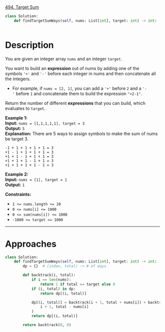 [494. Target Sum](https://leetcode.com/problems/target-sum/)

```python
class Solution:
    def findTargetSumWays(self, nums: List[int], target: int) -> int:
        
```

# Description

You are given an integer array `nums` and an integer `target`.

You want to build an **expression** out of nums by adding one of the symbols `'+'` and `'-'` before each integer in nums and then concatenate all the integers.

- For example, if `nums = [2, 1]`, you can add a `'+'` before `2` and a `'-'` before `1` and concatenate them to build the expression `"+2-1"`.

Return the number of different **expressions** that you can build, which evaluates to `target`.

**Example 1:**  
**Input:** `nums = [1,1,1,1,1], target = 3`  
**Output:** `5`  
**Explanation:** There are 5 ways to assign symbols to make the sum of nums be target 3.
```
-1 + 1 + 1 + 1 + 1 = 3
+1 - 1 + 1 + 1 + 1 = 3
+1 + 1 - 1 + 1 + 1 = 3
+1 + 1 + 1 - 1 + 1 = 3
+1 + 1 + 1 + 1 - 1 = 3
```

**Example 2:**  
**Input:** `nums = [1], target = 1`  
**Output:** `1`  

**Constraints:**
- `1 <= nums.length <= 20`
- `0 <= nums[i] <= 1000`
- `0 <= sum(nums[i]) <= 1000`
- `-1000 <= target <= 1000`

---


# Approaches

```python
class Solution:
    def findTargetSumWays(self, nums: List[int], target: int) -> int:
        dp = {}  # (index, total) -> # of ways

        def backtrack(i, total):
            if i == len(nums):
                return 1 if total == target else 0
            if (i, total) in dp:
                return dp[(i, total)]

            dp[(i, total)] = backtrack(i + 1, total + nums[i]) + backtrack(
                i + 1, total - nums[i]
            )
            return dp[(i, total)]

        return backtrack(0, 0)

```